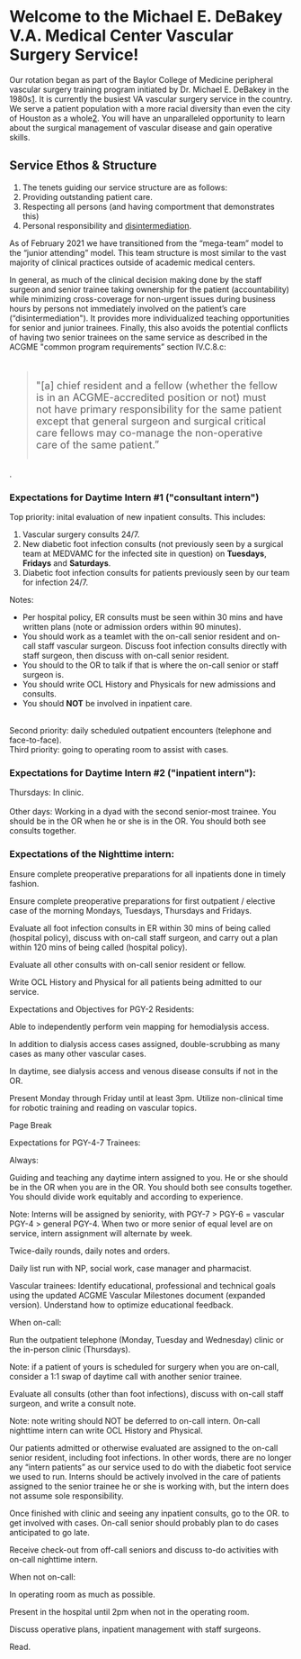 <head>
<!-- Global site tag (gtag.js) - Google Analytics -->
<script async src="https://www.googletagmanager.com/gtag/js?id=G-YPLVGC5FDP"></script>
<script>
  window.dataLayer = window.dataLayer || [];
  function gtag(){dataLayer.push(arguments);}
  gtag('js', new Date());

  gtag('config', 'G-YPLVGC5FDP');
</script>
</head>

# Welcome to the Michael E. DeBakey V.A. Medical Center Vascular Surgery Service! 

Our rotation began as part of the Baylor College of Medicine peripheral vascular surgery training program initiated by Dr. Michael E. DeBakey in the 1980s[1](https://books.google.com/books/about/The_History_of_Surgery_in_Houston.html?id=vuKJNgAACAAJ). It is currently the busiest VA vascular surgery service in the country. We serve a patient population with a more racial diversity than even the city of Houston as a whole[2](https://www.census.gov/quickfacts/houstoncitytexas). You will have an unparalleled opportunity to learn about the surgical management of vascular disease and gain operative skills.  

## Service Ethos & Structure

1. The tenets guiding our service structure are as follows:  
2. Providing outstanding patient care. 
3. Respecting all persons (and having comportment that demonstrates this) 
4. Personal responsibility and [disintermediation](https://en.wikipedia.org/wiki/Disintermediation).  

As of February 2021 we have transitioned from the “mega-team” model to the “junior attending” model. This team structure is most similar to the vast majority of clinical practices outside of academic medical centers.   

In general, as much of the clinical decision making done by the staff surgeon and senior trainee taking ownership for the patient (accountability) while minimizing cross-coverage for non-urgent issues during business hours by persons not immediately involved on the patient’s care (“disintermediation").  It provides more individualized teaching opportunities for senior and junior trainees. Finally, this also avoids the potential conflicts of having two senior trainees on the same service as described in the ACGME "common program requirements” section IV.C.8.c:   
<br>
<blockquote style="border: 2px solid ##f6ff7a; font-style: normal; padding: 15px; font-size:18px; background-color: ##fdffde;">
"[a] chief resident and a fellow (whether the fellow is in an ACGME-accredited position or not) must not have primary responsibility for the same patient except that general surgeon and surgical critical care fellows may co-manage the non-operative care of the same patient.”</blockquote>.
<br>


### Expectations for Daytime Intern #1 ("consultant intern")
Top priority: inital evaluation of new inpatient consults. This includes:
1. Vascular surgery consults 24/7.
2. New diabetic foot infection consults (not previously seen by a surgical team at MEDVAMC for the infected site in question) on <b>Tuesdays</b>, <b>Fridays</b> and <b>Saturdays</b>. 
3. Diabetic foot infection consults for patients previously seen by our team for infection 24/7.

Notes:
<ul>
<li>Per hospital policy, ER consults must be seen within 30 mins and have written plans (note or admission orders within 90 minutes).</li>
<li>You should work as a teamlet with the on-call senior resident and on-call staff vascular surgeon. Discuss foot infection consults directly with staff surgeon, then discuss with on-call senior resident.</li>
<li>You should to the OR to talk if that is where the on-call senior or staff surgeon is.</li>  
<li>You should write OCL History and Physicals for new admissions and consults. </li>
<li>You should <b>NOT</b> be involved in inpatient care.</li>
</ul>

<br>
Second priority: daily scheduled outpatient encounters (telephone and face-to-face). 
<br>
Third priority: going to operating room to assist with cases.
<br>

### Expectations for Daytime Intern #2 ("inpatient intern"): 
Thursdays: In clinic.<br>  
Other days: Working in a dyad with the second senior-most trainee. You should be in the OR when he or she is in the OR. You should both see consults together. 

### Expectations of the Nighttime intern: 

Ensure complete preoperative preparations for all inpatients done in timely fashion. 

Ensure complete preoperative preparations for first outpatient / elective case of the morning Mondays, Tuesdays, Thursdays and Fridays.  

Evaluate all foot infection consults in ER within 30 mins of being called (hospital policy), discuss with on-call staff surgeon, and carry out a plan within 120 mins of being called (hospital policy). 

Evaluate all other consults with on-call senior resident or fellow. 

Write OCL History and Physical for all patients being admitted to our service. 

 Expectations and Objectives for PGY-2 Residents: 

Able to independently perform vein mapping for hemodialysis access. 

In addition to dialysis access cases assigned, double-scrubbing as many cases as many other vascular cases.  

In daytime, see dialysis access and venous disease consults if not in the OR. 

Present Monday through Friday until at least 3pm. Utilize non-clinical time for robotic training and reading on vascular topics. 

Page Break
 

Expectations for PGY-4-7 Trainees: 

Always: 

Guiding and teaching any daytime intern assigned to you. He or she should be in the OR when you are in the OR. You should both see consults together. You should divide work equitably and according to experience.  

Note: Interns will be assigned by seniority, with PGY-7 > PGY-6 = vascular PGY-4 > general PGY-4.  When two or more senior of equal level are on service, intern assignment will alternate by week.  

Twice-daily rounds, daily notes and orders. 

Daily list run with NP, social work, case manager and pharmacist. 

Vascular trainees: Identify educational, professional and technical goals using the updated ACGME Vascular Milestones document (expanded version). Understand how to optimize educational feedback. 

When on-call:  

Run the outpatient telephone (Monday, Tuesday and Wednesday) clinic or the in-person clinic (Thursdays). 

Note: if a patient of yours is scheduled for surgery when you are on-call, consider a 1:1 swap of daytime call with another senior trainee. 

Evaluate all consults (other than foot infections), discuss with on-call staff surgeon, and write a consult note.  

Note: note writing should NOT be deferred to on-call intern. On-call nighttime intern can write OCL History and Physical.  

Our patients admitted or otherwise evaluated are assigned to the on-call senior resident, including foot infections. In other words, there are no longer any “intern patients” as our service used to do with the diabetic foot service we used to run. Interns should be actively involved in the care of patients assigned to the senior trainee he or she is working with, but the intern does not assume sole responsibility. 

Once finished with clinic and seeing any inpatient consults, go to the OR. to get involved with cases. On-call senior should probably plan to do cases anticipated to go late.  

Receive check-out from off-call seniors and discuss to-do activities with on-call nighttime intern. 

When not on-call:  

In operating room as much as possible.  

Present in the hospital until 2pm when not in the operating room.  

Discuss operative plans, inpatient management with staff surgeons. 

Read. 
